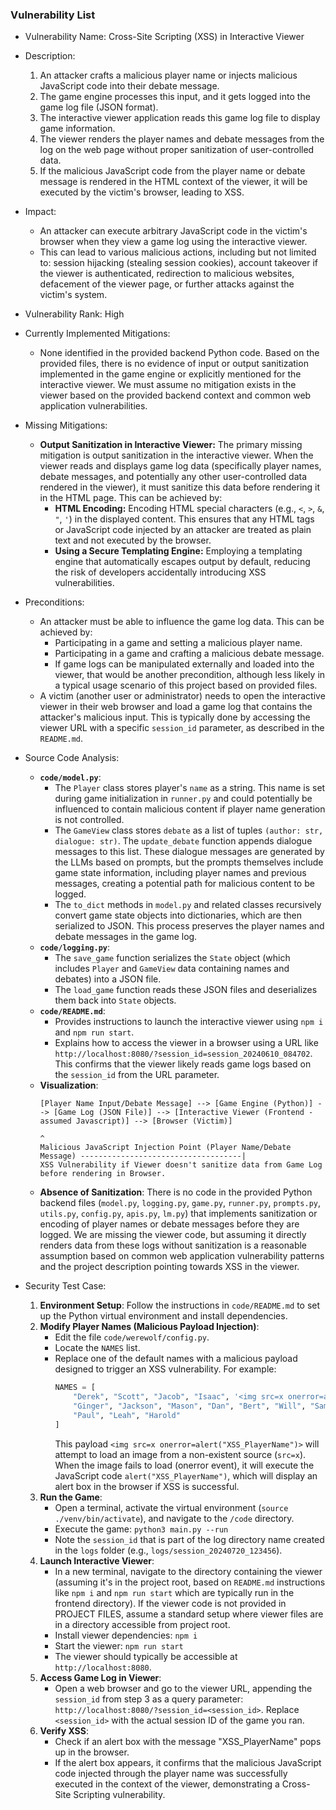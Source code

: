 ### Vulnerability List

- Vulnerability Name: Cross-Site Scripting (XSS) in Interactive Viewer
- Description:
    1. An attacker crafts a malicious player name or injects malicious JavaScript code into their debate message.
    2. The game engine processes this input, and it gets logged into the game log file (JSON format).
    3. The interactive viewer application reads this game log file to display game information.
    4. The viewer renders the player names and debate messages from the log on the web page without proper sanitization of user-controlled data.
    5. If the malicious JavaScript code from the player name or debate message is rendered in the HTML context of the viewer, it will be executed by the victim's browser, leading to XSS.
- Impact:
    - An attacker can execute arbitrary JavaScript code in the victim's browser when they view a game log using the interactive viewer.
    - This can lead to various malicious actions, including but not limited to: session hijacking (stealing session cookies), account takeover if the viewer is authenticated, redirection to malicious websites, defacement of the viewer page, or further attacks against the victim's system.
- Vulnerability Rank: High
- Currently Implemented Mitigations:
    - None identified in the provided backend Python code. Based on the provided files, there is no evidence of input or output sanitization implemented in the game engine or explicitly mentioned for the interactive viewer. We must assume no mitigation exists in the viewer based on the provided backend context and common web application vulnerabilities.
- Missing Mitigations:
    - **Output Sanitization in Interactive Viewer:** The primary missing mitigation is output sanitization in the interactive viewer. When the viewer reads and displays game log data (specifically player names, debate messages, and potentially any other user-controlled data rendered in the viewer), it must sanitize this data before rendering it in the HTML page. This can be achieved by:
        - **HTML Encoding:** Encoding HTML special characters (e.g., `<`, `>`, `&`, `"`, `'`) in the displayed content. This ensures that any HTML tags or JavaScript code injected by an attacker are treated as plain text and not executed by the browser.
        - **Using a Secure Templating Engine:** Employing a templating engine that automatically escapes output by default, reducing the risk of developers accidentally introducing XSS vulnerabilities.
- Preconditions:
    - An attacker must be able to influence the game log data. This can be achieved by:
        - Participating in a game and setting a malicious player name.
        - Participating in a game and crafting a malicious debate message.
        - If game logs can be manipulated externally and loaded into the viewer, that would be another precondition, although less likely in a typical usage scenario of this project based on provided files.
    - A victim (another user or administrator) needs to open the interactive viewer in their web browser and load a game log that contains the attacker's malicious input. This is typically done by accessing the viewer URL with a specific `session_id` parameter, as described in the `README.md`.
- Source Code Analysis:
    - **`code/model.py`**:
        - The `Player` class stores player's `name` as a string. This name is set during game initialization in `runner.py` and could potentially be influenced to contain malicious content if player name generation is not controlled.
        - The `GameView` class stores `debate` as a list of tuples `(author: str, dialogue: str)`. The `update_debate` function appends dialogue messages to this list. These dialogue messages are generated by the LLMs based on prompts, but the prompts themselves include game state information, including player names and previous messages, creating a potential path for malicious content to be logged.
        - The `to_dict` methods in `model.py` and related classes recursively convert game state objects into dictionaries, which are then serialized to JSON. This process preserves the player names and debate messages in the game log.
    - **`code/logging.py`**:
        - The `save_game` function serializes the `State` object (which includes `Player` and `GameView` data containing names and debates) into a JSON file.
        - The `load_game` function reads these JSON files and deserializes them back into `State` objects.
    - **`code/README.md`**:
        - Provides instructions to launch the interactive viewer using `npm i` and `npm run start`.
        - Explains how to access the viewer in a browser using a URL like `http://localhost:8080/?session_id=session_20240610_084702`. This confirms that the viewer likely reads game logs based on the `session_id` from the URL parameter.
    - **Visualization**:
        ```
        [Player Name Input/Debate Message] --> [Game Engine (Python)] --> [Game Log (JSON File)] --> [Interactive Viewer (Frontend - assumed Javascript)] --> [Browser (Victim)]
                                                                                                            ^
        Malicious JavaScript Injection Point (Player Name/Debate Message) ------------------------------------|
        XSS Vulnerability if Viewer doesn't sanitize data from Game Log before rendering in Browser.
        ```
    - **Absence of Sanitization**: There is no code in the provided Python backend files (`model.py`, `logging.py`, `game.py`, `runner.py`, `prompts.py`, `utils.py`, `config.py`, `apis.py`, `lm.py`) that implements sanitization or encoding of player names or debate messages before they are logged. We are missing the viewer code, but assuming it directly renders data from these logs without sanitization is a reasonable assumption based on common web application vulnerability patterns and the project description pointing towards XSS in the viewer.

- Security Test Case:
    1. **Environment Setup**: Follow the instructions in `code/README.md` to set up the Python virtual environment and install dependencies.
    2. **Modify Player Names (Malicious Payload Injection)**:
        - Edit the file `code/werewolf/config.py`.
        - Locate the `NAMES` list.
        - Replace one of the default names with a malicious payload designed to trigger an XSS vulnerability. For example:
          ```python
          NAMES = [
              "Derek", "Scott", "Jacob", "Isaac", '<img src=x onerror=alert("XSS_PlayerName")>', "David", "Tyler",
              "Ginger", "Jackson", "Mason", "Dan", "Bert", "Will", "Sam",
              "Paul", "Leah", "Harold"
          ]
          ```
          This payload `<img src=x onerror=alert("XSS_PlayerName")>` will attempt to load an image from a non-existent source (`src=x`). When the image fails to load (onerror event), it will execute the JavaScript code `alert("XSS_PlayerName")`, which will display an alert box in the browser if XSS is successful.
    3. **Run the Game**:
        - Open a terminal, activate the virtual environment (`source ./venv/bin/activate`), and navigate to the `/code` directory.
        - Execute the game: `python3 main.py --run`
        - Note the `session_id` that is part of the log directory name created in the `logs` folder (e.g., `logs/session_20240720_123456`).
    4. **Launch Interactive Viewer**:
        - In a new terminal, navigate to the directory containing the viewer (assuming it's in the project root, based on `README.md` instructions like `npm i` and `npm run start` which are typically run in the frontend directory). If the viewer code is not provided in PROJECT FILES, assume a standard setup where viewer files are in a directory accessible from project root.
        - Install viewer dependencies: `npm i`
        - Start the viewer: `npm run start`
        - The viewer should typically be accessible at `http://localhost:8080`.
    5. **Access Game Log in Viewer**:
        - Open a web browser and go to the viewer URL, appending the `session_id` from step 3 as a query parameter: `http://localhost:8080/?session_id=<session_id>`. Replace `<session_id>` with the actual session ID of the game you ran.
    6. **Verify XSS**:
        - Check if an alert box with the message "XSS_PlayerName" pops up in the browser.
        - If the alert box appears, it confirms that the malicious JavaScript code injected through the player name was successfully executed in the context of the viewer, demonstrating a Cross-Site Scripting vulnerability.